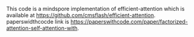 This code is a mindspore implementation of efficient-attention which is available at https://github.com/cmsflash/efficient-attention.
paperswidthcocde link is https://paperswithcode.com/paper/factorized-attention-self-attention-with.
